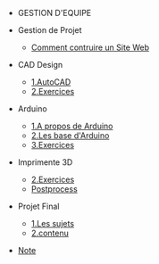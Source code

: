 <!-- 侧边栏 docs/_sidebar.md -->
- GESTION D'EQUIPE

 + Gestion de Projet
      - [Comment contruire un Site Web](Fr/class/1pm/1pm-web.md)
    
+ CAD Design
    - [1.AutoCAD](class/2cad/cad.md)
    - [2.Exercices](Fr/class/2cad/3d.md) 

+ Arduino
  - [1.A propos de Arduino](https://www.arduino.cc/)
  - [2.Les base d'Arduino](https://www.nexmaker.com/doc/5arduino/arduino_basic.html)
  - [3.Exercices](https://www.nexmaker.com/doc/5arduino/assessment.html) 
  
+ Imprimente 3D
   - [2.Exercices](class/2cad/cadass.md)
   - [Postprocess](class/2cad/process.md) 
+ Projet Final
   - [1.Les sujets]()
   - [2.contenu]()
   
+ [Note](class/1pm/doing.md)
